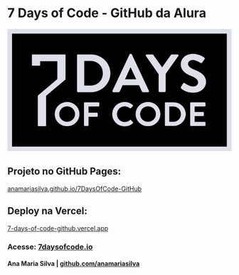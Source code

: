 # 7 Days of Code - GitHub da Alura

![Imagem 7 Days of Code - GitHub da Alura](background.svg)

## Projeto no GitHub Pages:

[anamariasilva.github.io/7DaysOfCode-GitHub](https://anamariasilva.github.io/7DaysOfCode-GitHub/)

## Deploy na Vercel:

[7-days-of-code-github.vercel.app](https://7-days-of-code-github.vercel.app/)

### Acesse: [7daysofcode.io](https://7daysofcode.io/)

#### Ana Maria Silva | [github.com/anamariasilva](https://github.com/anamariasilva)

